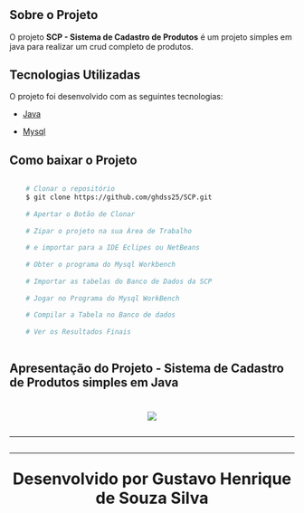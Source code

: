 <h1>

## Sobre o Projeto 

O projeto **SCP - Sistema de Cadastro de Produtos** é um projeto simples em java para realizar um crud completo de produtos.

## Tecnologias Utilizadas 

O projeto foi desenvolvido com as seguintes tecnologias: 

- [Java](https://www.java.com/pt-BR/) 

- [Mysql](https://dev.mysql.com/downloads/workbench/)

## Como baixar o Projeto


```bash 

    # Clonar o repositório 
    $ git clone https://github.com/ghdss25/SCP.git
    
    # Apertar o Botão de Clonar 
    
    # Zipar o projeto na sua Àrea de Trabalho
    
    # e importar para a IDE Eclipes ou NetBeans 
    
    # Obter o programa do Mysql Workbench 
    
    # Importar as tabelas do Banco de Dados da SCP 
    
    # Jogar no Programa do Mysql WorkBench 
    
    # Compilar a Tabela no Banco de dados
    
    # Ver os Resultados Finais 
    
```

## Apresentação do Projeto - Sistema de Cadastro de Produtos simples em Java

<h1 align = "center">
    <img src="SCP.gif">

---
---
Desenvolvido por Gustavo Henrique de Souza Silva
